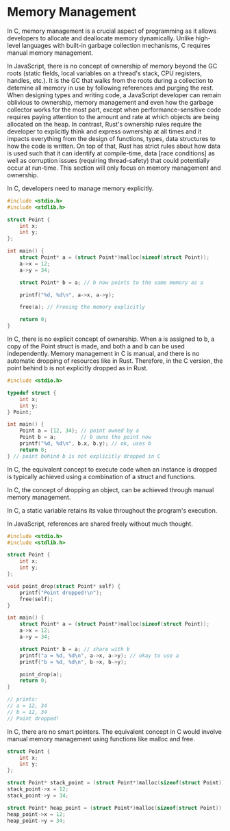 # Memory Management

In C, memory management is a crucial aspect of programming as it allows developers to allocate and deallocate memory dynamically. Unlike high-level languages with built-in garbage collection mechanisms, C requires manual memory management.

In JavaScript, there is no concept of ownership of memory beyond the GC roots (static fields, local variables on a thread's stack, CPU registers, handles, etc.). It is the GC that walks from the roots during a collection to detemine all memory in use by following references and purging the rest. When designing types and writing code, a JavaScript developer can remain oblivious to ownership, memory management and even how the garbage collector works for the most part, except when performance-sensitive code requires paying attention to the amount and rate at which objects are being allocated on the heap. In contrast, Rust's ownership rules require the developer to explicitly think and express ownership at all times and it impacts everything from the design of functions, types, data structures to how the code is written. On top of that, Rust has strict rules about how data is used such that it can identify at compile-time, data [race conditions] as well as corruption issues (requiring thread-safety) that could potentially occur at run-time. This section will only focus on memory management and ownership.

In C, developers need to manage memory explicitly.

```c
#include <stdio.h>
#include <stdlib.h>

struct Point {
    int x;
    int y;
};

int main() {
    struct Point* a = (struct Point*)malloc(sizeof(struct Point));
    a->x = 12;
    a->y = 34;

    struct Point* b = a; // b now points to the same memory as a

    printf("%d, %d\n", a->x, a->y);

    free(a); // Freeing the memory explicitly

    return 0;
}
```

In C, there is no explicit concept of ownership. When a is assigned to b, a copy of the Point struct is made, and both a and b can be used independently. Memory management in C is manual, and there is no automatic dropping of resources like in Rust. Therefore, in the C version, the point behind b is not explicitly dropped as in Rust.

```c
#include <stdio.h>

typedef struct {
    int x;
    int y;
} Point;

int main() {
    Point a = {12, 34}; // point owned by a
    Point b = a;        // b owns the point now
    printf("%d, %d\n", b.x, b.y); // ok, uses b
    return 0;
} // point behind b is not explicitly dropped in C
```

In C, the equivalent concept to execute code when an instance is dropped is typically achieved using a combination of a struct and functions.

In C, the concept of dropping an object, can be achieved through manual memory management.

In C, a static variable retains its value throughout the program's execution.

In JavaScript, references are shared freely without much thought.


```c
#include <stdio.h>
#include <stdlib.h>

struct Point {
    int x;
    int y;
};

void point_drop(struct Point* self) {
    printf("Point dropped!\n");
    free(self);
}

int main() {
    struct Point* a = (struct Point*)malloc(sizeof(struct Point));
    a->x = 12;
    a->y = 34;

    struct Point* b = a; // share with b
    printf("a = %d, %d\n", a->x, a->y); // okay to use a
    printf("b = %d, %d\n", b->x, b->y);

    point_drop(a);
    return 0;
}

// prints:
// a = 12, 34
// b = 12, 34
// Point dropped!
```

In C, there are no smart pointers. The equivalent concept in C would involve manual memory management using functions like malloc and free.

```c
struct Point {
    int x;
    int y;
};

struct Point* stack_point = (struct Point*)malloc(sizeof(struct Point));
stack_point->x = 12;
stack_point->y = 34;

struct Point* heap_point = (struct Point*)malloc(sizeof(struct Point));
heap_point->x = 12;
heap_point->y = 34;
```